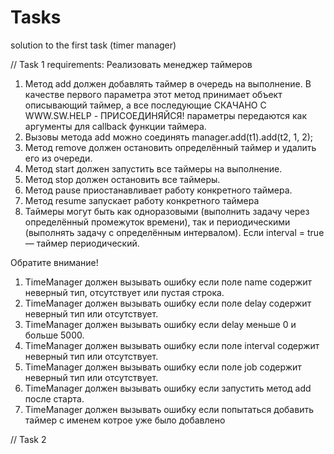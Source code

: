 # Tasks
 solution to the first task (timer manager)

 // Task 1
 requirements:
 Реализовать менеджер таймеров
 1. Метод add должен добавлять таймер в очередь на выполнение. В качестве первого
 параметра этот метод принимает объект описывающий таймер, а все последующие
 СКАЧАНО С WWW.SW.HELP - ПРИСОЕДИНЯЙСЯ!
параметры передаются как аргументы для callback функции таймера.
 2. Вызовы метода add можно соединять 
manager.add(t1).add(t2, 1, 2);
 3. Метод remove должен остановить определённый таймер и удалить его из очереди.
 4. Метод start должен запустить все таймеры на выполнение.
 5. Метод stop должен остановить все таймеры.
 6. Метод pause приостанавливает работу конкретного таймера.
 7. Метод resume запускает работу конкретного таймера
 8. Таймеры могут быть как одноразовыми (выполнить задачу через определённый
 промежуток времени), так и периодическими (выполнять задачу с определённым
 интервалом). Если interval = true — таймер периодический.

 Обратите внимание!
 1. TimeManager должен вызывать ошибку если поле name содержит неверный тип,
 отсутствует или пустая строка.
 2. TimeManager должен вызывать ошибку если поле delay содержит неверный тип или
 отсутствует.
 3. TimeManager должен вызывать ошибку если delay меньше 0 и больше 5000.
 4. TimeManager должен вызывать ошибку если поле interval содержит неверный тип
 или отсутствует.
 5. TimeManager должен вызывать ошибку если поле job содержит неверный тип или
 отсутствует.
 6. TimeManager должен вызывать ошибку если запустить метод add после старта.
 7. TimeManager должен вызывать ошибку если попытаться добавить таймер с именем
 котрое уже было добавлено

// Task 2

